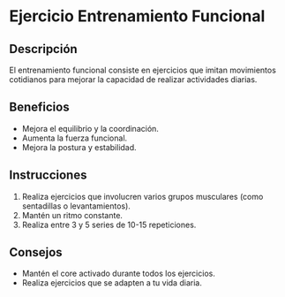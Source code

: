 # Ejercicio Entrenamiento Funcional

## Descripción
El entrenamiento funcional consiste en ejercicios que imitan movimientos cotidianos para mejorar la capacidad de realizar actividades diarias.

## Beneficios
- Mejora el equilibrio y la coordinación.
- Aumenta la fuerza funcional.
- Mejora la postura y estabilidad.

## Instrucciones
1. Realiza ejercicios que involucren varios grupos musculares (como sentadillas o levantamientos).
2. Mantén un ritmo constante.
3. Realiza entre 3 y 5 series de 10-15 repeticiones.

## Consejos
- Mantén el core activado durante todos los ejercicios.
- Realiza ejercicios que se adapten a tu vida diaria.
